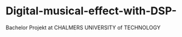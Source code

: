 Digital-musical-effect-with-DSP-
================================

Bachelor Projekt at CHALMERS UNIVERSITY of TECHNOLOGY
